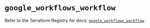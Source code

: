 # `google_workflows_workflow`

Refer to the Terraform Registry for docs: [`google_workflows_workflow`](https://registry.terraform.io/providers/hashicorp/google-beta/5.39.0/docs/resources/google_workflows_workflow).
